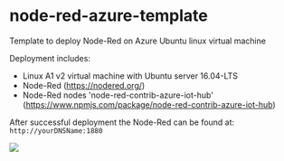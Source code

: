 # node-red-azure-template
Template to deploy Node-Red on Azure Ubuntu linux virtual machine

Deployment includes:
* Linux A1 v2 virtual machine with Ubuntu server 16.04-LTS
* Node-Red (https://nodered.org/)
* Node-Red nodes 'node-red-contrib-azure-iot-hub' (https://www.npmjs.com/package/node-red-contrib-azure-iot-hub)

After successful deployment the Node-Red can be found at: <code>http://yourDNSName:1880</code>

<a href="https://portal.azure.com/#create/Microsoft.Template/uri/https%3A%2F%2Fraw.githubusercontent.com%2Fserboska%2Fnode-red-azure-template%2Fmaster%2Fazuredeploy.json" target="_blank">
    <img src="http://azuredeploy.net/deploybutton.png"/>
</a>
